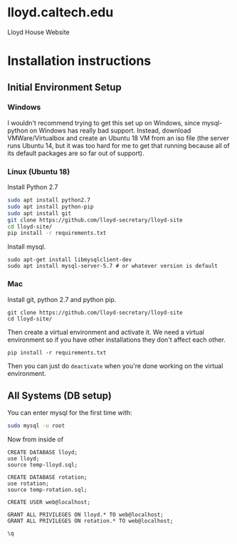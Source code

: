 # lloyd.caltech.edu
Lloyd House Website

# Installation instructions

## Initial Environment Setup

### Windows

I wouldn't recommend trying to get this set up on Windows, since mysql-python on Windows has really bad support. Instead, download VMWare/Virtualbox and create an Ubuntu 18 VM from an iso file (the server runs Ubuntu 14, but it was too hard for me to get that running because all of its default packages are so far out of support).

### Linux (Ubuntu 18)

Install Python 2.7

```bash
sudo apt install python2.7
sudo apt install python-pip
sudo apt install git
git clone https://github.com/lloyd-secretary/lloyd-site
cd lloyd-site/
pip install -r requirements.txt 
```

Install mysql.

```
sudo apt-get install libmysqlclient-dev
sudo apt install mysql-server-5.7 # or whatever version is default 
```

### Mac

Install git, python 2.7 and python pip.

```
git clone https://github.com/lloyd-secretary/lloyd-site
cd lloyd-site/
```

Then create a virtual environment and activate it. We need a virtual environment so if you have other installations they don't affect each other.

```
pip install -r requirements.txt 
```

Then you can just do `deactivate` when you're done working on the virtual environment.

## All Systems (DB setup)

You can enter mysql for the first time with:

```bash
sudo mysql -u root
```

Now from inside of

```mysql
CREATE DATABASE lloyd;
use lloyd;
source temp-lloyd.sql;

CREATE DATABASE rotation;
use rotation;
source temp-rotation.sql;

CREATE USER web@localhost;

GRANT ALL PRIVILEGES ON lloyd.* TO web@localhost;
GRANT ALL PRIVILEGES ON rotation.* TO web@localhost;

\q
```
